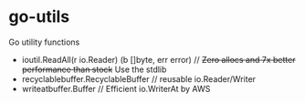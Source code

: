 # go-utils
Go utility functions

* ioutil.ReadAll(r io.Reader) (b []byte, err error) // ~~Zero allocs and 7x better performance than stock~~ Use the stdlib
* recyclablebuffer.RecyclableBuffer // reusable io.Reader/Writer
* writeatbuffer.Buffer // Efficient io.WriterAt by AWS
